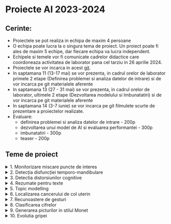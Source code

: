 
# Proiecte AI 2023-2024

## Cerinte:

- Proiectele se pot realiza in echipa de maxim 4 persoane
- O echipa poate lucra la o singura tema de proiect. Un proiect poate fi ales de maxim 5 echipe, dar fiecare echipa va lucra independent.
- Echipele si temele vor fi comunicate cadrelor didactice care coordoneaza activitatea de laborator pana cel tarziu in 26 aprilie 2024.
- Proiectele se vor incarca in acest [git](https://classroom.github.com/a/y9E76g34). 
- In saptamana 11 (13-17 mai) se vor prezenta, in cadrul orelor de laborator primele 2 etape (Definirea problemei si analiza datelor de intrare) si de vor incarca pe git materialele aferente
- In saptamana 13 (27 - 31 mai)  se vor prezenta, in cadrul orelor de laborator, ultimele 2 etape (Dezvoltarea modelului si Imbunatatiri) si de vor incarca pe git materialele aferente
- In saptamana 14 (3-7 iunie) se vor incarca pe git filmulete scurte de prezentare a proiectelor realizate.
- Evaluare:
    - definirea problemei si analiza datelor de intrare - 200p
    - dezvoltarea unui model de AI si evaluarea performantei - 300p
    - imbunatatiri - 300p
    - teaser - 200p


## Teme de proiect

<details>
    <summary> 1. Monitorizare miscare puncte de interes </summary>

### Scop
Monitorizare reactie musculatura

### Ideea de baza
Studiul reactiei muschilor la anumiti stimuli prin urmarirea evolutiei miscarilor de contractie-relaxare in imagini. Modificarile din frame-uri apar in principal ca urmare a unui impuls magnetic/electro-magnetic care a fost generat intentionat de catre medici. 

### TODOlist

1. Definirea problemei 
- ce se da si ce se cere?
- de ce e nevoie de AI pentru a rezolva problema?
2. Analiza datelor de intrare
- ce tip de date avem?
- cate date avem?
- ce distributie au datele?

3. Dezvoltarea unui model de AI si evaluarea performantei
4. Propuneri de imbunatatiri

### Data
[link](https://ubbcluj.sharepoint.com/:v:/s/Proiect-Neuro-Spital-UBBMed-Tech/Ed9gAvkZi0JGjq6gHWr7cS8ByFY17SSQRCBfaOGVEC5fqA?e=y82ALb)

### Bibliografie

</details>

<details>
    <summary> 2. Detecția disfuncției temporo-mandibulare </summary>

### Scop
Identificarea disfunctiilor temporo-mandibulare in radiografii

### Ideea de baza

Detecția disfuncției temporo-mandibulare: detectarea discului temporo-mandibular, si dacă acesta este deplasat anterior, lateral sau medial. 


### TODOlist

1. Definirea problemei (ce se da si ce se cere)
2. Analiza datelor de intrare
3. Dezvoltarea unui model de AI si evaluarea performantei
4. Propuneri de imbunatatiri

### Data

### Bibliografie
- Li, M., Punithakumar, K., Major, P. W., Le, L. H., Nguyen, K. C. T., Pacheco-Pereira, C., ... & Almeida, F. T. (2022). Temporomandibular joint segmentation in MRI images using deep learning. Journal of Dentistry, 127, 104345. [link](https://www.sciencedirect.com/science/article/pii/S0300571222004006?casa_token=kP62C4pFphEAAAAA:5oZ7v2V0HoynVvs4vqnhTakWWK9_ld3JVMYKsonRTWo61tIQrkw8rlxFQES1PbsaSjHe_EeIWg#ack0001)
- Yoon, K., Kim, J. Y., Kim, S. J., Huh, J. K., Kim, J. W., & Choi, J. (2023). Explainable deep learning-based clinical decision support engine for MRI-based automated diagnosis of temporomandibular joint anterior disk displacement. Computer Methods and Programs in Biomedicine, 233, 107465. [link](https://www.sciencedirect.com/science/article/pii/S0169260723001311?casa_token=fdBVO7dvaOwAAAAA:KiIrANKeOvATQ-ilUzREjp0MxCJ8qOhe9VKmOBT9nEpB68GREx6_uZLpVtCPEOwUDpRY2qd5HA#sec0002)

</details>

<details>
    <summary> 3. Detectia distorsiunilor cognitive </summary>

### Scop
Scopul este de a detecta distorsiunile cognitive din textul în limbaj natural.

### Ideea de baza
Acest lucru se poate realiza prin implementarea și compararea diferitelor metodelor de clasificare binară a datelor adnotate (obținute de la pacienți) în categorii precum: gândirea distorsionată și nedistorsionată. Mai mult, se pot analiza implicatiile ligvistice in procesul de clasificare  (care caracteristici ale textului sunt mai potrivite pentru detectia distorsiunilor: caracteristicile semantice sau sintactice)

### TODOlist
1. Definirea problemei (ce se da si ce se cere)
2. Analiza datelor de intrare
3. Dezvoltarea unui model de AI si evaluarea performantei
4. Propuneri de imbunatatiri

### Data
Cognitive Distortion detetction dataset [link](https://www.kaggle.com/datasets/sagarikashreevastava/cognitive-distortion-detetction-dataset/data?select=Annotated_data.csv)

### Bibliografie
Shreevastava, S., & Foltz, P. (2021, June). Detecting cognitive distortions from patient-therapist interactions. In Proceedings of the Seventh Workshop on Computational Linguistics and Clinical Psychology: Improving Access (pp. 151-158). [link](https://aclanthology.org/2021.clpsych-1.17.pdf)
Wang, B., Deng, P., Zhao, Y., & Qin, B. (2023, December). C2D2 Dataset: A Resource for the Cognitive Distortion Analysis and Its Impact on Mental Health. In The 2023 Conference on Empirical Methods in Natural Language Processing. [link](https://openreview.net/pdf?id=NO5dc8Ljvj)
Alhaj, F., Al-Haj, A., Sharieh, A., & Jabri, R. (2022). Improving Arabic cognitive distortion classification in Twitter using BERTopic. International Journal of Advanced Computer Science and Applications, 13(1), 854-860. [link](https://oars.uos.ac.uk/2327/1/Paper_99-Improving_Arabic_Cognitive_Distortion_Classification_in_Twitter.pdf)
Hua, Y., Liu, F., Yang, K., Li, Z., Sheu, Y. H., Zhou, P., ... & Beam, A. (2024). Large Language Models in Mental Health Care: a Scoping Review. arXiv preprint arXiv:2401.02984. [link](https://arxiv.org/pdf/2401.02984.pdf)

</details>


<details>
    <summary> 4. Rezumate pentru texte </summary>
### Scop
Crearea unor rezumate asociate textelor, rezumate care sa contina cele mai importante informatii dintr-un anumit text. 


### Ideea de baza
Metoda de realizare a rezumatului poate fi:
- extractiva - se extrag cele mai relevante informatii / idei din text
- abstractiva - se geenreaza un text nou care cuprinde cele mai relevante informatii / idei din text - [more details](https://huggingface.co/docs/transformers/tasks/summarization)
Modul de evaluare a calitatii rezumatului obtinut:
- metrica ROUGE [link1](https://github.com/google-research/google-research/tree/master/rouge) [link2](https://huggingface.co/spaces/evaluate-metric/rouge)


### TODOlist
1. Definirea problemei (ce se da si ce se cere)
2. Analiza datelor de intrare
3. Dezvoltarea unui model de AI si evaluarea performantei
4. Propuneri de imbunatatiri

### Data
Set de date:
- limba romana [link](https://huggingface.co/datasets/readerbench/ro-text-summarization)
- alte limbi [link](https://huggingface.co/datasets?task_categories=task_categories:summarization&sort=trending)


### Bibliografie
- [link1](https://huggingface.co/learn/nlp-course/chapter7/5?fw=pt)
- [link2](https://huggingface.co/tasks/summarization)
- [link3](https://huggingface.co/blog/sagemaker-distributed-training-seq2seq)
- romanian transformers [link](https://github.com/dumitrescustefan/Romanian-Transformers)

</details>

<details>
    <summary> 5. Topic modelling</summary>
### Scop
Descoperirea topic-urilor existente intr-un text / set de texte.

### Ideea de baza

Topic modelling este o metodă care poate ajuta la descoperirea unor teme ascunse sau „subiecte” într-un grup de texte. Analizând cuvintele din texte, putem găsi sabloane și conexiuni care dezvăluie aceste subiecte de bază. De exemplu, un document despre învățarea automată este mai probabil să folosească cuvinte precum „gradient” și "embedding" în comparație cu un document despre realizarea inghetatei.

Metode de lucru:
- modele algebrice (Latent Semantic Allocation [link](https://www.proquest.com/openview/a1907164bd88dfc38a4875b73a3f7b3d/1?cbl=1818555&pq-origsite=gscholar&parentSessionId=MRAuFBQkQfkOYpWUpmSUr%2BXfOIxs0eW3IfdiZp5PsLQ%3D), Non-negative matrix factorization [link](https://belohlavek.inf.upol.cz/vyuka/Lee-Seung-NMF-1999-p.pdf))
- modele probabilistice (Latent Dirichlet allocation [link](https://eds.p.ebscohost.com/abstract?site=eds&scope=site&jrnl=15324435&AN=12323372&h=GPRjjk8U20oddx7ZiylW0yiQRD4xrmhe1fp8%2f%2fecbgz61PEm7ihvy3YwgcKOIErqUsrUjeTGbBsHuid%2bwZBv4w%3d%3d&crl=f&resultLocal=ErrCrlNoResults&resultNs=Ehost&crlhashurl=login.aspx%3fdirect%3dtrue%26profile%3dehost%26scope%3dsite%26authtype%3dcrawler%26jrnl%3d15324435%26AN%3d12323372))
- modele bazate pe ML (neural topic models [link](https://arxiv.org/pdf/2203.05794.pdf))

Modul de evaluare
- metrica Perplexity [link](https://huggingface.co/docs/transformers/perplexity)

### TODOlist
1. Definirea problemei (ce se da si ce se cere)
2. Analiza datelor de intrare
3. Dezvoltarea unui model de AI si evaluarea performantei
4. Propuneri de imbunatatiri

### Data
- news [link](https://paperswithcode.com/dataset/ag-news)



### Bibliografie
- Abdelrazek, A., Eid, Y., Gawish, E., Medhat, W., & Hassan, A. (2023). Topic modeling algorithms and applications: A survey. Information Systems, 112, 102131. [link](https://www.sciencedirect.com/science/article/pii/S0306437922001090)
- Pham, C. M., Hoyle, A., Sun, S., & Iyyer, M. (2023). TopicGPT: A prompt-based topic modeling framework. arXiv preprint arXiv:2311.01449. [link](https://arxiv.org/pdf/2311.01449.pdf)
- modelul BERTopic [link](https://huggingface.co/blog/bertopic)


</details>


<details>
    <summary> 6. Localizarea cancerului de col uterin </summary>

### Aim
Identificarea automata a leziunilor in cancerul de col uterin in imagini de tip RMN

### TODOlist
1. Definirea problemei (ce se da si ce se cere)
2. Analiza datelor de intrare
3. Dezvoltarea unui model de AI si evaluarea performantei
4. Propuneri de imbunatatiri

### Data
- dataset1 [link](https://synthrad2023.grand-challenge.org/)
- dataset2 [link](https://github.com/SynthRAD2023/preprocessing)

### Bibliografy
- Bourgioti, C., Chatoupis, K., & Moulopoulos, L. A. (2016). Current imaging strategies for the evaluation of uterine cervical cancer. World journal of radiology, 8(4), 342. [link](https://www.ncbi.nlm.nih.gov/pmc/articles/PMC4840192/)
- Zaki, N., Qin, W., & Krishnan, A. (2023). Graph-based methods for cervical cancer segmentation: Advancements, limitations, and future directions. AI Open. [link](https://www.sciencedirect.com/science/article/pii/S2666651023000086)
- Kurata, Y., Nishio, M., Moribata, Y., Kido, A., Himoto, Y., Otani, S., ... & Nakamoto, Y. (2021). Automatic segmentation of uterine endometrial cancer on multi-sequence MRI using a convolutional neural network. Scientific Reports, 11(1), 14440.[link](https://www.ncbi.nlm.nih.gov/pmc/articles/PMC8280152/#MOESM1)
- Lin, Y. C., Lin, Y., Huang, Y. L., Ho, C. Y., Chiang, H. J., Lu, H. Y., ... & Lin, G. (2023). Generalizable transfer learning of automated tumor segmentation from cervical cancers toward a universal model for uterine malignancies in diffusion-weighted MRI. Insights into Imaging, 14(1), 14. [link](https://insightsimaging.springeropen.com/articles/10.1186/s13244-022-01356-8)
- Afshar, P., Mohammadi, A., Plataniotis, K. N., Oikonomou, A., & Benali, H. (2019). From handcrafted to deep-learning-based cancer radiomics: challenges and opportunities. IEEE Signal Processing Magazine, 36(4), 132-160. [link](https://arxiv.org/pdf/1808.07954.pdf)

</details>


<details>
    <summary> 7. Recunoastere de gesturi </summary>

### Scop
Recunoastere de gesturi in imagini folosind un clasificator bazat pe inteligenta artificiala.

### Ideea de baza
Problema algoritmica este aceea de a clasifica imagini in functie de gestul pe care il reprezinta. Clasificarea va fi multi-clasa (cel putin 3 categorii de gesturi). 

### TODOlist
1. Definirea problemei (ce se da si ce se cere):
2. Analiza datelor de intrare:
- Crearea/descarcarea unui set de date continand minim 3 clase de gest si prelucrarea lui. 
    - Idei pentru prelucrare: 
        - separarea fundalului (background segmentation) pentru a izola mana (si implicit, gestul)
        - folosirea de imagini real-life:
    - Trade off: 
        - Separarea fundalului (background segmentation) presupune un pas mai amplu de procesare a imaginilor, rezultand  imagini alb-negru care pot fi invatate cu usurinta de o retea neuronala artificiala. 
        - Folosirea imaginilor real-life presupune preprocesare de baza a imaginilor: to grayscale, normalizare, standardizare, redimensionare, augmentare, ... dar in acest caz este nevoie de mai multe date si de o retea neuronala mai complexa pentru invatare.
3. Dezvoltarea unui model de AI si evaluarea performantei:
4. Propuneri de imbunatatiri

### Data
- [link1](https://github.com/SparshaSaha/Hand-Gesture-Recognition-Using-Background-Elllimination-and-Convolution-Neural-Network/tree/master/Dataset)
[link2](https://www.kaggle.com/datasets/rayeed045/american-sign-language-digit-dataset )
[link3](https://www.kaggle.com/datasets/drgfreeman/rockpaperscissors/data)
[link4](https://www.kaggle.com/datasets/evernext10/hand-gesture-of-the-colombian-sign-language)
- Un dataset creat de voi continand minim 3 gesturi 

### Exemple
- [link1](https://github.com/SparshaSaha/Hand-Gesture-Recognition-Using-Background-Elllimination-and-Convolution-Neural-Network/tree/master)
[link2](https://github.com/EslamAsHhraf/Hand-Gesture-Recognition/tree/main)
[link3](https://www.kaggle.com/code/benenharrington/hand-gesture-recognition-database-with-cnn)
[link4](https://www.kaggle.com/code/blamerx/sign-language-eda-100-acc)
[link5](https://github.com/AJIN-B/Identify-hand-gestures)
[link6](https://blog.keras.io/building-powerful-image-classification-models-using-very-little-data.html)

### Bibliografie
- Jawad Nagi, Frederick Ducatelle, Gianni A. Di Caro, Dan Ciresan, Ueli Meier, Alessandro Giusti, Farrukh Nagi, Jurgen Schmidhuber and Luca Maria Gambardella, “Max-Pooling Convolutional Neural Networks for Vision-based Hand Gesture Recognition”, 2011. 
- Adithya, V., and Reghunadhan Rajesh. "A deep convolutional neural network approach for static hand gesture recognition." Procedia Computer Science 171 (2020): 2353-2361. 
- Brenner Heintz, “Training a Neural Network to Detect Gestures with OpenCV in Python”, [link](https://towardsdatascience.com/training-a-neuralnetwork-to-detect-gestures-with-opencv-in-python-e09b0a12bdf1), 2018
- Adam Geitgey, “Machine Learning is Fun! Part 3: Deep Learning and Convolutional Neural Networks”,[link](https://medium.com/@ageitgey/machine-learning-is-funpart-3-deep-learning-and-convolutional-neural-networks-f40359318721)
</details>


<details>
    <summary> 8. Clasificarea cifrelor </summary>

### Scop
Clasificarea cifrelor scrise de mână.


### Ideea de baza

Învață fundamentele Computer Vision (viziune computerizată / artificială) aplicând ce ai învățat pe una din cele mai celebre probleme din acest domeniu. Setul de date MNIST, care conține cifre desenate de mână, este adesea folosit pentru a testa idei noi în Computer Vision. Astfel acesta este un “loc de joacă” atât pentru începători cât și pentru cercetătorii veterani. 
Pe lângă faptul că este benchmark-ul de-facto, MNIST este un punct de pornire spre a realiza sisteme inteligente de tip OCR pentru texte scrise de mână, problemă pentru care mai există loc de îmbunătățire în literatură 😉. 
Implementați, antrenați și evaluați un model inteligent capabil să recunoască cifre scrise de mână. Porniți de la competiția https://www.kaggle.com/competitions/digit-recognizer și antrenați pe setul de date MNIST. După ce realizați experimentele faceți un “submission” cu varianta cea mai bună. 

### TODOlist
1. Definirea problemei (ce se da si ce se cere)
2. Analiza datelor de intrare
3. Dezvoltarea unui model de AI si evaluarea performantei
- Procesați datele de intrare (Listă de pixeli -> Imagine, Imagine -> Listă de pixeli, Normalizare)
- Dezvoltare algoritm inteligent (Implementare algoritm, Antrenare și validare algoritm)
- Evaluare algoritm inteligent 
    - Testarea locală
    - Testarea prin submisie [link](https://www.kaggle.com/competitions/digit-recognizer)
    - Testarea pe cifre desenate de student
4. Propuneri de imbunatatiri

### Data
- [link1](https://www.kaggle.com/competitions/digit-recognizer)
 [link2](https://paperswithcode.com/dataset/mnist)
 [link3](https://knowyourdata-tfds.withgoogle.com/#tab=STATS&dataset=mnist)
 [link4](https://github.com/OSSpk/Handwritten-Digits-Classification-Using-KNN-Multiclass_Perceptron-SVM)
 [link5](https://github.com/floydhub/mnist)
 [link6](https://machinelearningmastery.com/how-to-develop-a-convolutional-neural-network-from-scratch-for-mnist-handwritten-digit-classification/)
 [link7](https://learn.microsoft.com/en-us/azure/open-datasets/dataset-mnist?tabs=azureml-opendatasets)
 [link8](https://github.com/evarae/CNN_Tutorial/tree/main/src/network)
 [link9](https://www.kaggle.com/competitions/digit-recognizer/code?competitionId=3004&sortBy=voteCount&excludeNonAccessedDatasources=true)
 [link10](http://data.pymvpa.org/datasets/mnist/)

### Bibliografie
- An Introduction to Convolutional Neura Networks [link](https://arxiv.org/pdf/1511.08458.pdf)
- Assessing Four Neural Networks on Handwritten Digit Recognition Dataset (MNIST): [link](https://arxiv.org/pdf/1811.08278.pdf)
- A Survey of Handwritten Character Recognition with MNIST and EMNIST: [link](https://mdpi.com/2076-3417/9/15/3169)
- Comparison of non-linear activation functions for deep neural networks on MNIST classification task: [link](https://arxiv.org/pdf/1804.02763.pdf?fbclid=IwAR3wzo8LZVtjQMHlBh8eG-RocY83GGKWIs3HwPW8DUZv135vYDspPv4JRBU)
- A snapshot of image pre-processing for convolutional neural networks: case study of MNIST:
[link](https://link.springer.com/content/pdf/10.2991/ijcis.2017.10.1.38.pdf)
- On improving CNNs performance: The case of MNIST:
[link](https://www.sciencedirect.com/science/article/pii/S1566253518305293?casa_token=P5WEEnf3UesAAAAA:qAslobTLCsHCHUAQ2jelQhjaJOX2ackuKn9PTf9vTIghpNeieww0GuiUfIA8b3PGTCUnVV4U)

</details>

<details>
    <summary> 9. Generarea picturilor in stilul Monet </summary>

### Scop
Generarea unor picturi în stilul lui [Claude Monet](https://www.wikiart.org/en/claude-monet).

### Ideea de baza
Generarea de imagini poate fi utilizată în extinderea seturile de date existente pentru a îmbunătăți performanța modelelor inteligente. De asemenea, imaginile generate pot fi utilizate în dezvoltarea resurselor media (prezentări, video-uri, etc) sau drept o sursă de inspirație pentru diverse activități creative.

O ramură interesantă a generării de imagini este sinteza imaginilor cu un anumit stil. Din punct de vedere pragmatic, caracteristicile de stil sunt utile pentru a schimba domeniul unei imagini. De exemplu, imaginile dintr-un joc (ex. GTA) sau simulator pot avea stilul schimbat pentru a arata mai realist (astfel ar putea fi folosite în antrenarea modelelor care să funcționeze pe date din lumea reală).

Picturile sunt imaginile în care stilul este cel mai pronunț, făcându-le alegerea perfectă pentru experimente privind generarea într-un anumit stil sau transferul de stil. Implementați, antrenați și evaluați un model inteligent capabil să genereze picturi în stilul lui Monet. Porniți de la competiția:  [link](https://www.kaggle.com/competitions/gan-getting-started) și antrenați o rețea de tip GAN (Generative Adversarial Network) sau orice alt tip de model inteligent și faceți un “submission” cu cele mai bune rezultate obținute.


### TODOlist
1. Definirea problemei (ce se da si ce se cere)
2. Analiza datelor de intrare
3. Dezvoltarea unui model de AI si evaluarea performantei
- Procesați datele de intrare
    - TFRecords -> Imagine
    - Imagine -> TFRecords
    - Normalizare
- Dezvoltare algoritm inteligent
    - Implementare algoritm
    - Antrenare și validare algoritm
- Evaluare algoritm inteligent
    - Testarea locală
    - Testarea prin submisie [link](https://www.kaggle.com/competitions/gan-getting-started)
4. Propuneri de imbunatatiri

### Data
- [link1](https://www.kaggle.com/competitions/gan-getting-started)
 [link2](https://www.kaggle.com/competitions/gan-getting-started/code?competitionId=21755&sortBy=voteCount&excludeNonAccessedDatasources=true)
 [link3](https://github.com/junyanz/CycleGAN)
 [link4](https://github.com/junyanz/pytorch-CycleGAN-and-pix2pix)
 [link5](https://github.com/tensorflow/gan)
 [link6](https://github.com/google/compare_gan)
 [link7](https://github.com/makeyourownneuralnetwork/gan)
 [link8](https://github.com/soumith/ganhacks)
 [link9](https://github.com/yfeng95/GAN)
 [link10](https://github.com/hindupuravinash/the-gan-zoo)
 [link11](https://www.tensorflow.org/tutorials/generative/dcgan)
 [link12](https://www.datacamp.com/tutorial/generative-adversarial-networks)
 [link13](https://realpython.com/generative-adversarial-networks/)
 [link14](https://pytorch.org/tutorials/beginner/dcgan_faces_tutorial.html)
 [link15](https://huggingface.co/keras-io/CycleGAN)
 [link16](https://github.com/lllyasviel/ControlNet)
 [link17](https://huggingface.co/runwayml/stable-diffusion-v1-5)
 [link18](https://jalammar.github.io/illustrated-stable-diffusion/)


### Bibliografie
- Generative Adversarial Nets [link](https://arxiv.org/pdf/1406.2661.pdf)
- Deep Convolutional GAN [link](https://paperswithcode.com/paper/unsupervised-representation-learning-with-1), [link](https://arxiv.org/pdf/1511.06434v2.pdf)
- Unpaired Image-to-Image Translation using Cycle-Consistent Adversarial Networks (Cycle GAN)
[link](https://arxiv.org/pdf/1703.10593.pdf)
- Image Style Transfer Using Convolutional Neural Networks [link](https://www.cv-foundation.org/openaccess/content_cvpr_2016/papers/Gatys_Image_Style_Transfer_CVPR_2016_paper.pdf)
- Diffusion Models [link](https://arxiv.org/pdf/2112.10752.pdf)
- DALL-E 2 [link](https://cdn.openai.com/papers/dall-e-2.pdf)
- ControlNet (for Stable Diffusion) [link](https://arxiv.org/pdf/2302.05543.pdf)

</details>





<details>
    <summary> 10. Evolutia gripei </summary>

### Scop
Identificarea predictorilor imunitari de bază care pot discrimina între persoanele cu răspuns ridicat sau scăzut după vaccinarea antigripală

### Ideea de baza
Sistemul imunitar cuprinde mai multe tipuri de celule care lucrează împreună pentru a dezvolta un răspuns eficient la un anumit agent patogen. Cu toate acestea, care dintre aceste nenumărate tipuri de celule sunt importante într-un anumit răspuns nu este bine înțeles. Abordarea imunologică își propune să măsoare impactul expresiei genelor și diferitelor celule și molecule din sistemul imunitar în timpul unei infecții sau vaccinări și utilizează metodelor de Machine Learning pentru a discerne care componente sunt cele mai importante. Aceste studii au scopul practic de a determina ce face o formulare de vaccin mai bună decât alta sau modul în care indivizii variază. Pentru a realiza acest lucru, este crucială o modelare precisă a proceselor complexe care duc la un rezultat de succes.

### TODOlist

1. Definirea problemei (ce se da si ce se cere):
- Pornind de la un set de date de tip tabelar, sa se prelucreze datele si sa se antreneze un model AI de clasificare. 
2. Analiza datelor de intrare:
- Descarcarea unui set de date [link](https://zenodo.org/records/3222451). 
- analiza exploratorie a datelor
3. Dezvoltarea unui model de AI si evaluarea performantei; stabilirea celor mai importante atribute din model
4. Propuneri de imbunatatiri

### Data
1. FluPRINT database [link](https://zenodo.org/records/3222451). 
2. A small dataset [link](https://journals.aai.org/jimmunol/article-supplement/107431/xlsx/ji_1900033_supplemental_table_14/)
2. Another tiny dataset [link](https://journals.aai.org/jimmunol/article-supplement/107431/xlsx/ji_1900033_supplemental_table_18/)

### Bibliografie
1. Tomic, A., Tomic, I., Rosenberg-Hasson, Y., Dekker, C. L., Maecker, H. T., & Davis, M. M. (2019). SIMON, an automated machine learning system, reveals immune signatures of influenza vaccine responses. The Journal of Immunology, 203(3), 749-759. [link](https://journals.aai.org/jimmunol/article/203/3/749/107431)
2. Tomic, A., Tomic, I., Dekker, C. L., Maecker, H. T., & Davis, M. M. (2019). The FluPRINT dataset, a multidimensional analysis of the influenza vaccine imprint on the immune system. Scientific data, 6(1), 214. [link](https://www.nature.com/articles/s41597-019-0213-4)
3. Weissler, E. H., Naumann, T., Andersson, T., Ranganath, R., Elemento, O., Luo, Y., ... & Ghassemi, M. (2021). The role of machine learning in clinical research: transforming the future of evidence generation. Trials, 22, 1-15. [link](https://link.springer.com/content/pdf/10.1186/s13063-021-05489-x.pdf)
</details>



<!-- 
<details>
    <summary> 1. Title </summary>
### Scop

### Ideea de baza

### TODOlist
1. Definirea problemei (ce se da si ce se cere)
2. Analiza datelor de intrare
3. Dezvoltarea unui model de AI si evaluarea performantei
4. Propuneri de imbunatatiri

### Data

### Bibliografie

</details> -->